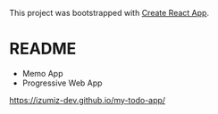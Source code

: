 This project was bootstrapped with [Create React App](https://github.com/facebook/create-react-app).

# README

- Memo App
- Progressive Web App 

https://izumiz-dev.github.io/my-todo-app/